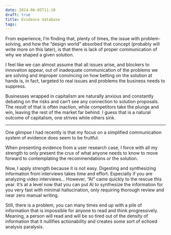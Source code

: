 ```yaml
---
date: 2024-06-05T11:10
draft: true
title: Evidence database
tags:
---
```


From experience, I’m finding that, plenty of times, the issue with problem-solving, and how the “design world” absorbed that concept (probably will write more on this later), is that there is lack of proper communication of why we shaped a given solution.

I feel like we can almost assume that all issues arise, and blockers to innovation appear, out of inadequate communication of the problems we are solving and improper convincing on how betting on the solution at hands is, in fact, targeted to real issues and problems the business needs to suppress.

Businesses wrapped in capitalism are naturally anxious and constantly debating on the risks and can’t see any connection to solution proposals. The result of that is often inaction, while competitors take the plunge and win, leaving the rest of the market far behind. I guess that is a natural outcome of capitalism, one strives while others sink.

---

One glimpse I had recently is that my focus on a simplified communication system of evidence does seem to be fruitful.

When presenting evidence from a user research case, I force with all my strength to only present the crux of what anyone needs to know to move forward to contemplating the recommendations or the solution.

Now, I apply strength because it is not easy. Digesting and synthesizing information from interviews takes time and effort. Especially if you are analyzing video interviews… However, “AI” came quickly to the rescue this year. It’s at a level now that you can put AI to synthesize the information for you very fast with minimal hallucination, only requiring thorough review and near zero manual writing.

Still, there is a problem, you can many times end up with a pile of information that is impossible for anyone to read and think progressively. Meaning, a person will read and will be so tired out of the density of information that it nullifies actionability and creates some sort of echoed analysis paralysis.

